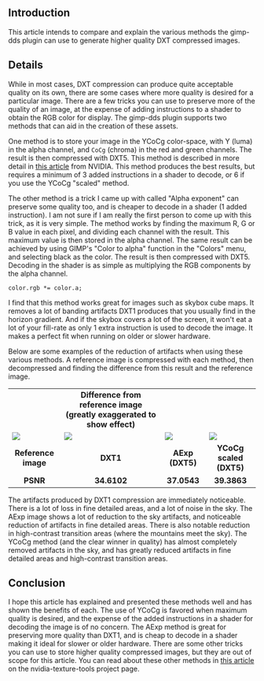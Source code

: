 ## Introduction ##

This article intends to compare and explain the various methods the gimp-dds plugin can use to generate higher quality DXT compressed images.

## Details ##

While in most cases, DXT compression can produce quite acceptable quality on its own, there are some cases where more quality is desired for a particular image.  There are a few tricks you can use to preserve more of the quality of an image, at the expense of adding instructions to a shader to obtain the RGB color for display.  The gimp-dds plugin supports two methods that can aid in the creation of these assets.

One method is to store your image in the YCoCg color-space, with Y (luma) in the alpha channel, and `CoCg` (chroma) in the red and green channels.  The result is then compressed with DXT5.  This method is described in more detail in [this article](http://developer.nvidia.com/object/real-time-ycocg-dxt-compression.html) from NVIDIA.  This method produces the best results, but requires a minimum of 3 added instructions in a shader to decode, or 6 if you use the YCoCg "scaled" method.

The other method is a trick I came up with called "Alpha exponent" can preserve some quality too, and is cheaper to decode in a shader (1 added instruction).  I am not sure if I am really the first person to come up with this trick, as it is very simple.  The method works by finding the maximum R, G or B value in each pixel, and dividing each channel with the result.  This maximum value is then stored in the alpha channel.  The same result can be achieved by using GIMP's "Color to alpha" function in the "Colors" menu, and selecting black as the color.  The result is then compressed with DXT5.  Decoding in the shader is as simple as multiplying the RGB components by the alpha channel.
```
color.rgb *= color.a;
```
I find that this method works great for images such as skybox cube maps.  It removes a lot of banding artifacts DXT1 produces that you usually find in the horizon gradient.  And if the skybox covers a lot of the screen, it won't eat a lot of your fill-rate as only 1 extra instruction is used to decode the image.  It makes a perfect fit when running on older or slower hardware.

Below are some examples of the reduction of artifacts when using these various methods.  A reference image is compressed with each method, then decompressed and finding the difference from this result and the reference image.
<table border='0'>
<blockquote><tr align='center'>
<blockquote><td></td>
<td><b>Difference from reference image (greatly exaggerated to show effect)</b></td>
</blockquote></tr>
<tr>
<blockquote><td><img src='http://gimp-dds.googlecode.com/svn/wiki/images/dxt-compression-quality/reference.jpg' /></td>
<td><img src='http://gimp-dds.googlecode.com/svn/wiki/images/dxt-compression-quality/difference-dxt1.jpg' /></td>
<td><img src='http://gimp-dds.googlecode.com/svn/wiki/images/dxt-compression-quality/difference-aexp.jpg' /></td>
<td><img src='http://gimp-dds.googlecode.com/svn/wiki/images/dxt-compression-quality/difference-ycocgs.jpg' /></td>
</blockquote></tr>
<tr align='center'>
<blockquote><td><b>Reference image</b></td>
<td><b>DXT1</b></td>
<td><b>AExp (DXT5)</b></td>
<td><b>YCoCg scaled (DXT5)</b></td>
</blockquote></tr>
<tr align='center'>
<blockquote><td><b>PSNR</b></td>
<td><b>34.6102</b></td>
<td><b>37.0543</b></td>
<td><b>39.3863</b></td>
</blockquote></tr>
</table></blockquote>

The artifacts produced by DXT1 compression are immediately noticeable.  There is a lot of loss in fine detailed areas, and a lot of noise in the sky.  The AExp image shows a lot of reduction to the sky artifacts, and noticeable reduction of artifacts in fine detailed areas.  There is also notable reduction in high-contrast transition areas (where the mountains meet the sky).  The YCoCg method (and the clear winner in quality) has almost completely removed artifacts in the sky, and has greatly reduced artifacts in fine detailed areas and high-contrast transition areas.

## Conclusion ##

I hope this article has explained and presented these methods well and has shown the benefits of each.  The use of YCoCg is favored when maximum quality is desired, and the expense of the added instructions in a shader for decoding the image is of no concern.  The AExp method is great for preserving more quality than DXT1, and is cheap to decode in a shader making it ideal for slower or older hardware.  There are some other tricks you can use to store higher quality compressed images, but they are out of scope for this article.  You can read about these other methods in [this article](http://code.google.com/p/nvidia-texture-tools/wiki/HighQualityDXTCompression) on the nvidia-texture-tools project page.